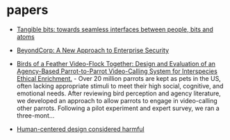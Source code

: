 # papers
- [Tangible bits: towards seamless interfaces between people, bits and atoms](https://dl.acm.org/doi/10.1145/258549.258715)

- [BeyondCorp: A New Approach to Enterprise Security](https://research.google/pubs/pub43231/)

- [Birds of a Feather Video-Flock Together: Design and Evaluation of an Agency-Based Parrot-to-Parrot Video-Calling System for Interspecies Ethical Enrichment.](https://dl.acm.org/doi/10.1145/3544548.3581166) - Over 20 million parrots are kept as pets in the US, often lacking appropriate stimuli to meet their high social, cognitive, and emotional needs. After reviewing bird perception and agency literature, we developed an approach to allow parrots to engage in video-calling other parrots. Following a pilot experiment and expert survey, we ran a three-mont...

- [Human-centered design considered harmful](https://dl.acm.org/doi/10.1145/1070960.1070976)

